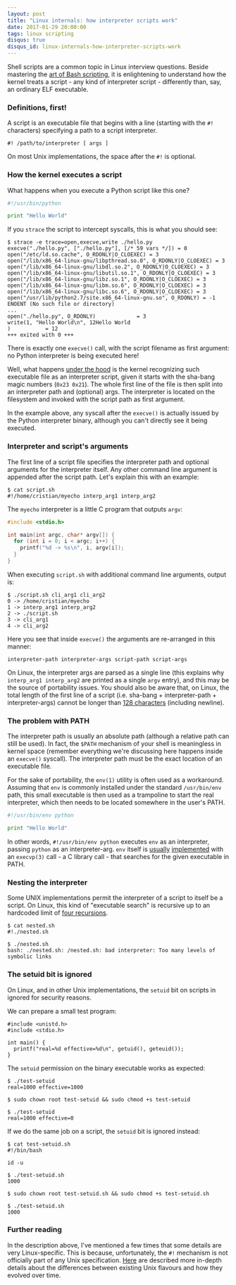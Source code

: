 ```yaml
---
layout: post
title: "Linux internals: how interpreter scripts work"
date: 2017-01-29 20:00:00
tags: linux scripting
disqus: true
disqus_id: linux-internals-how-interpreter-scripts-work
---
```


Shell scripts are a common topic in Linux interview questions. Beside mastering the [art of Bash scripting](http://tldp.org/LDP/abs/html/), it is enlightening to understand how the kernel treats a script - any kind of interpreter script - differently than, say, an ordinary ELF executable.

### Definitions, first! ###

A script is an executable file that begins with a line (starting with the `#!` characters) specifying a path to a script interpreter.

`#! /path/to/interpreter [ args ]`

On most Unix implementations, the space after the `#!` is optional.

### How the kernel executes a script ###

What happens when you execute a Python script like this one?

```python
#!/usr/bin/python

print "Hello World"
```

If you `strace` the script to intercept syscalls, this is what you should see:

```
$ strace -e trace=open,execve,write ./hello.py 
execve("./hello.py", ["./hello.py"], [/* 59 vars */]) = 0
open("/etc/ld.so.cache", O_RDONLY|O_CLOEXEC) = 3
open("/lib/x86_64-linux-gnu/libpthread.so.0", O_RDONLY|O_CLOEXEC) = 3
open("/lib/x86_64-linux-gnu/libdl.so.2", O_RDONLY|O_CLOEXEC) = 3
open("/lib/x86_64-linux-gnu/libutil.so.1", O_RDONLY|O_CLOEXEC) = 3
open("/lib/x86_64-linux-gnu/libz.so.1", O_RDONLY|O_CLOEXEC) = 3
open("/lib/x86_64-linux-gnu/libm.so.6", O_RDONLY|O_CLOEXEC) = 3
open("/lib/x86_64-linux-gnu/libc.so.6", O_RDONLY|O_CLOEXEC) = 3
open("/usr/lib/python2.7/site.x86_64-linux-gnu.so", O_RDONLY) = -1 ENOENT (No such file or directory)
...
open("./hello.py", O_RDONLY)             = 3
write(1, "Hello World\n", 12Hello World
)           = 12
+++ exited with 0 +++
```

There is exactly one `execve()` call, with the script filename as first argument: no Python interpreter is being executed here!

Well, what happens [under the hood](http://lxr.free-electrons.com/source/fs/binfmt_script.c) is the kernel recognizing such executable file as an interpreter script, given it starts with the sha-bang magic numbers (`0x23 0x21`). The whole first line of the file is then split into an interpreter path and (optional) args. The interpreter is located on the filesystem and invoked with the script path as first argument.

In the example above, any syscall after the `execve()` is actually issued by the Python interpreter binary, although you can't directly see it being executed.

### Interpreter and script's arguments ###

The first line of a script file specifies the interpreter path and optional arguments for the interpreter itself. Any other command line argument is appended after the script path. Let's explain this with an example:

```
$ cat script.sh 
#!/home/cristian/myecho interp_arg1 interp_arg2
```

The `myecho` interpreter is a little C program that outputs `argv`:

```C
#include <stdio.h>

int main(int argc, char* argv[]) {
  for (int i = 0; i < argc; i++) {
    printf("%d -> %s\n", i, argv[i]);
  }
}
```

When executing `script.sh` with additional command line arguments, output is:

```
$ ./script.sh cli_arg1 cli_arg2
0 -> /home/cristian/myecho
1 -> interp_arg1 interp_arg2
2 -> ./script.sh
3 -> cli_arg1
4 -> cli_arg2
```

Here you see that inside `execve()` the arguments are re-arranged in this manner:

```
interpreter-path interpreter-args script-path script-args
```

On Linux, the interpreter args are parsed as a single line (this explains why `interp_arg1 interp_arg2` are printed as a single `argv` entry), and this may be the source of portability issues. You should also be aware that, on Linux, the total length of the first line of a script (i.e. sha-bang + interpreter-path + interpreter-args) cannot be longer than [128 characters](http://lxr.free-electrons.com/source/include/uapi/linux/binfmts.h) (including newline).

### The problem with PATH ###

The interpreter path is usually an absolute path (although a relative path can still be used). In fact, the `$PATH` mechanism of your shell is meaningless in kernel space (remember everything we're discussing here happens inside an `execve()` syscall). The interpreter path must be the exact location of an executable file.

For the sake of portability, the `env(1)` utility is often used as a workaround. Assuming that `env` is commonly installed under the standard `/usr/bin/env` path, this small executable is then used as a trampoline to start the real interpreter, which then needs to be located somewhere in the user's PATH.

```python
#!/usr/bin/env python

print "Hello World"
```

In other words, `#!/usr/bin/env python` executes `env` as an interpreter, passing `python` as an interpreter-arg. `env` itself is [usually](http://git.savannah.gnu.org/gitweb/?p=coreutils.git;a=blob;f=src/env.c) [implemented](https://git.busybox.net/busybox/tree/coreutils/env.c) with an `execvp(3)` call - a C library call - that searches for the given executable in PATH.

### Nesting the interpreter ###

Some UNIX implementations permit the interpreter of a script to itself be a script. On Linux, this kind of "executable search" is recursive up to an hardcoded limit of [four recursions](http://lxr.free-electrons.com/source/fs/exec.c#L1560).

```
$ cat nested.sh 
#!./nested.sh

$ ./nested.sh 
bash: ./nested.sh: /nested.sh: bad interpreter: Too many levels of symbolic links
```

### The setuid bit is ignored ###

On Linux, and in other Unix implementations, the `setuid` bit on scripts in ignored for security reasons.

We can prepare a small test program:

```
#include <unistd.h>
#include <stdio.h>

int main() {
  printf("real=%d effective=%d\n", getuid(), geteuid());
}
```

The `setuid` permission on the binary executable works as expected:

```
$ ./test-setuid 
real=1000 effective=1000

$ sudo chown root test-setuid && sudo chmod +s test-setuid 

$ ./test-setuid 
real=1000 effective=0
```

If we do the same job on a script, the `setuid` bit is ignored instead:

```
$ cat test-setuid.sh 
#!/bin/bash

id -u

$ ./test-setuid.sh 
1000

$ sudo chown root test-setuid.sh && sudo chmod +s test-setuid.sh 

$ ./test-setuid.sh 
1000
```

### Further reading ###

In the description above, I've mentioned a few times that some details are very Linux-specific. This is because, unfortunately, the `#!` mechanism is not officially part of any Unix specification. [Here](http://www.in-ulm.de/~mascheck/various/shebang/) are described more in-depth details about the differences between existing Unix flavours and how they evolved over time.
